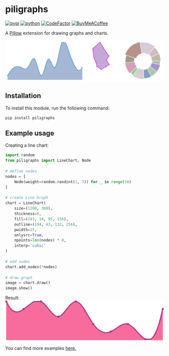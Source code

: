 # piligraphs
[![pypi](https://img.shields.io/pypi/v/piligraphs)](https://pypi.org/project/piligraphs)
[![python](https://img.shields.io/badge/python-3.11-blue)](https://www.python.org/downloads)
[![CodeFactor](https://www.codefactor.io/repository/github/eeemoon/piligraphs/badge)](https://www.codefactor.io/repository/github/eeemoon/piligraphs)
[![BuyMeACoffee](https://img.shields.io/badge/support-yellow)](https://www.buymeacoffee.com/eeemoon)

A [Pillow](https://github.com/python-pillow/Pillow) extension for drawing graphs and charts.

![](examples/images/allgraphs.png)

## Installation
To install this module, run the following command:
```
pip install piligraphs
```

## Example usage
Creating a line chart:
```python
import random
from piligraphs import LineChart, Node

# define nodes
nodes = [
    Node(weight=random.randint(1, 7)) for _ in range(10)
]

# create Line Graph
chart = LineChart(
    size=(1200, 300),
    thickness=8,
    fill=(243, 14, 95, 156),
    outline=(194, 43, 132, 256),
    pwidth=15,
    onlysrc=True,
    npoints=len(nodes) * 8,
    interp='cubic'
)

# add nodes
chart.add_nodes(*nodes)

# draw graph
image = chart.draw()
image.show()
```
Result:
![](examples/images/linegraph.png)

You can find more examples [here.](examples/)
